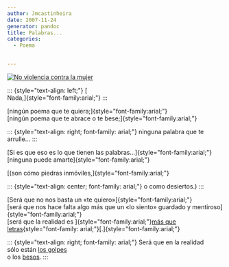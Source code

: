 ```yaml
---
author: Jmcastinheira
date: 2007-11-24
generator: pandoc
title: Palabras...
categories:
  - Poema


---
```




[![No violencia contra la
mujer](http://farm3.static.flickr.com/2276/2045931365_6b52e451aa_m.jpg)](http://lorealenelespejo.blogspot.com/2007/11/no-la-violencia-contra-la-mujer.html)

::: {style="text-align: left;"}
[\
Nada,]{style="font-family:arial;"}
:::

[ningún poema que te quiera;]{style="font-family:arial;"}\
[ningún poema que te abrace o te bese;]{style="font-family:arial;"}

::: {style="text-align: right; font-family: arial;"}
ninguna palabra que te arrulle...
:::

[Si es que eso es lo que tienen las
palabras...]{style="font-family:arial;"}\
[ninguna puede amarte]{style="font-family:arial;"}

[(son cómo piedras inmóviles,]{style="font-family:arial;"}

::: {style="text-align: center; font-family: arial;"}
o como desiertos.)
:::

[Será que no nos basta un «te quiero»]{style="font-family:arial;"}\
[será que nos hace falta algo más que un «lo siento» guardado y
mentiroso]{style="font-family:arial;"}\
[será que la realidad es ]{style="font-family:arial;"}[más que
letras](http://www.flickr.com/photos/lrealnlspejo/2045931365/){style="font-family: arial;"}[.]{style="font-family:arial;"}

::: {style="text-align: right; font-family: arial;"}
Será que en la realidad\
sólo están [los
golpes](http://www.dalealplay.com/informaciondecontenido.php?con=36016)\
o los
[besos](http://www.dalealplay.com/informaciondecontenido.php?con=63408).
:::

